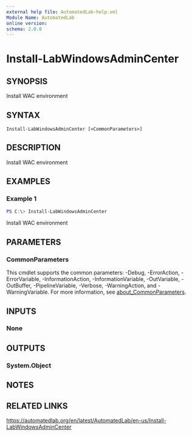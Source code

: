 ```yaml
---
external help file: AutomatedLab-help.xml
Module Name: AutomatedLab
online version:
schema: 2.0.0
---
```


# Install-LabWindowsAdminCenter

## SYNOPSIS
Install WAC environment

## SYNTAX

```
Install-LabWindowsAdminCenter [<CommonParameters>]
```

## DESCRIPTION
Install WAC environment

## EXAMPLES

### Example 1
```powershell
PS C:\> Install-LabWindowsAdminCenter
```

Install WAC environment

## PARAMETERS

### CommonParameters
This cmdlet supports the common parameters: -Debug, -ErrorAction, -ErrorVariable, -InformationAction, -InformationVariable, -OutVariable, -OutBuffer, -PipelineVariable, -Verbose, -WarningAction, and -WarningVariable. For more information, see [about_CommonParameters](http://go.microsoft.com/fwlink/?LinkID=113216).

## INPUTS

### None
## OUTPUTS

### System.Object
## NOTES

## RELATED LINKS
https://automatedlab.org/en/latest/AutomatedLab/en-us/Install-LabWindowsAdminCenter
